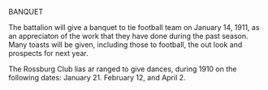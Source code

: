 BANQUET

    
The battalion will give a banquet
to tie football team on January 14,
1911, as an appreciaton of the work
that they have done during the past
season. Many toasts will be given,
including those to football, the out
look and prospects for next year.

    
The Rossburg Club lias ar
ranged to give dances, during 1910
on the following dates: January 21.
February 12, and April 2.
